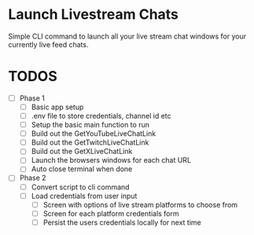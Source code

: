 # Launch Livestream Chats

Simple CLI command to launch all your live stream chat windows for your currently live feed chats.

# TODOS

- [ ] Phase 1
    - [ ] Basic app setup
    - [ ] .env file to store credentials, channel id etc
    - [ ] Setup the basic main function to run
    - [ ] Build out the GetYouTubeLiveChatLink
    - [ ] Build out the GetTwitchLiveChatLink
    - [ ] Build out the GetXLiveChatLink
    - [ ] Launch the browsers windows for each chat URL
    - [ ] Auto close terminal when done
- [ ] Phase 2
    - [ ] Convert script to cli command
    - [ ] Load credentials from user input
        - [ ] Screen with options of live stream platforms to choose from
        - [ ] Screen for each platform credentials form
        - [ ] Persist the users credentials locally for next time
